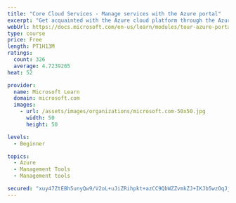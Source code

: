 ```yaml
---
title: "Core Cloud Services - Manage services with the Azure portal"
excerpt: "Get acquainted with the Azure cloud platform through the Azure portal, where you create and manage all of your Azure resources."
webUrl: https://docs.microsoft.com/en-us/learn/modules/tour-azure-portal/
type: course
price: Free
length: PT1H13M
ratings:
  count: 326
  average: 4.7239265
heat: 52

provider:
  name: Microsoft Learn
  domain: microsoft.com
  images:
    - url: /assets/images/organizations/microsoft.com-50x50.jpg
      width: 50
      height: 50

levels:
  - Beginner

topics:
  - Azure
  - Management Tools
  - Management tools

secured: "xuy47ZtEBh5unyQw9/V2oL+uJiZRihpkt+azCC9QbWZZvmkZJ+IKJb5wzOqJjCkWmByregRW1z3ulSwE7O4sNzBG23B8PSItuwTefedeYG3c5ccb7HdF10d1iJA2e3+YIK1cibFa65AgtxMWPYJZIxBuCF3rZASUCW6RsJWdmWGDfZMcUD68KzygJqrXeRwC03Lkk6I9OVyddIOADr4mgAXLkYgR1qQsPvADxcH5XT8obd0rawnPcrAD1R5NuKAb+v5vsUiSX03Z7h6c4u6WR+vpE7RjD/GCDg8HGRwIF31GyXU+wwjcz+NexE6eampddzipIMSP2yd629RLpbXJf7CTFlkqZYeVfiDSQoNQFgBzjPiltNMJePKCyVe5rg2GcPI/Wotieky3zmqulkO3nZvrPiocKZ3NfqNpObFjzS0=;jNeYya8aO5uUwG3GbCiPsg=="
---
```


